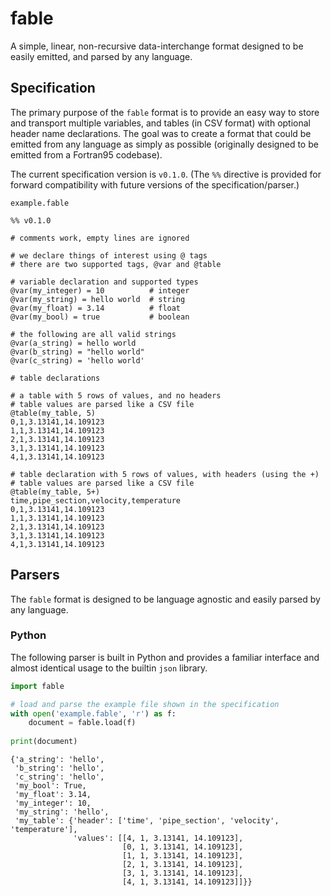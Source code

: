 # fable
A simple, linear, non-recursive data-interchange format designed to be easily emitted, and parsed by any language.

## Specification

The primary purpose of the `fable` format is to provide an easy way to store and transport multiple variables, and tables (in CSV format) with optional header name declarations. The goal was to create a format that could be emitted from any language as simply as possible (originally designed to be emitted from a Fortran95 codebase).

The current specification version is `v0.1.0`. (The `%%` directive is provided for forward compatibility with future versions of the specification/parser.)

`example.fable`
```
%% v0.1.0

# comments work, empty lines are ignored

# we declare things of interest using @ tags
# there are two supported tags, @var and @table

# variable declaration and supported types
@var(my_integer) = 10          # integer
@var(my_string) = hello world  # string   
@var(my_float) = 3.14          # float
@var(my_bool) = true           # boolean

# the following are all valid strings
@var(a_string) = hello world
@var(b_string) = "hello world"
@var(c_string) = 'hello world'

# table declarations

# a table with 5 rows of values, and no headers
# table values are parsed like a CSV file
@table(my_table, 5)
0,1,3.13141,14.109123
1,1,3.13141,14.109123
2,1,3.13141,14.109123
3,1,3.13141,14.109123
4,1,3.13141,14.109123

# table declaration with 5 rows of values, with headers (using the +)
# table values are parsed like a CSV file
@table(my_table, 5+)
time,pipe_section,velocity,temperature
0,1,3.13141,14.109123
1,1,3.13141,14.109123
2,1,3.13141,14.109123
3,1,3.13141,14.109123
4,1,3.13141,14.109123
```

## Parsers

The `fable` format is designed to be language agnostic and easily parsed by any language.

### Python

The following parser is built in Python and provides a familiar interface and almost identical usage to the builtin `json` library.

```python
import fable

# load and parse the example file shown in the specification
with open('example.fable', 'r') as f:
    document = fable.load(f)
    
print(document)
```
```
{'a_string': 'hello',
 'b_string': 'hello',
 'c_string': 'hello',
 'my_bool': True,
 'my_float': 3.14,
 'my_integer': 10,
 'my_string': 'hello',
 'my_table': {'header': ['time', 'pipe_section', 'velocity', 'temperature'],
              'values': [[4, 1, 3.13141, 14.109123],
                         [0, 1, 3.13141, 14.109123],
                         [1, 1, 3.13141, 14.109123],
                         [2, 1, 3.13141, 14.109123],
                         [3, 1, 3.13141, 14.109123],
                         [4, 1, 3.13141, 14.109123]]}}
```
